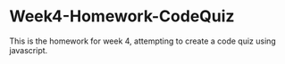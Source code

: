 # Week4-Homework-CodeQuiz
This is the homework for week 4, attempting to create a code quiz using javascript.
